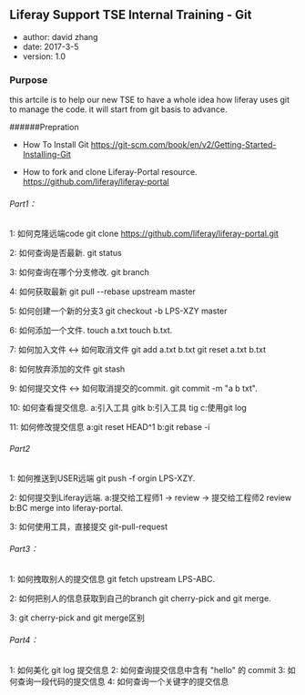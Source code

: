 ## Liferay Support TSE Internal Training - Git ##
* author: david zhang
* date:   2017-3-5
* version: 1.0

### Purpose ###
this artcile is to help our new TSE to have a whole idea how liferay uses git to manage the code. it will start from git basis to advance.




######Prepration
* How To Install Git
  https://git-scm.com/book/en/v2/Getting-Started-Installing-Git

* How to fork and clone Liferay-Portal resource.
  https://github.com/liferay/liferay-portal

######  Part1：

1: 如何克隆远端code
git clone https://github.com/liferay/liferay-portal.git

2: 如何查询是否最新.
git status

3: 如何查询在哪个分支修改.
git branch

4: 如何获取最新
git pull --rebase upstream master

5: 如何创建一个新的分支3
git checkout -b LPS-XZY master

6: 如何添加一个文件.
touch a.txt touch b.txt.

7: 如何加入文件 <-> 如何取消文件
git add a.txt b.txt
git reset a.txt b.txt

8: 如何放弃添加的文件
git stash

9: 如何提交文件 <-> 如何取消提交的commit.
git commit -m "a b txt".

10: 如何查看提交信息.
  a:引入工具 gitk
  b:引入工具 tig
  c:使用git log

11: 如何修改提交信息
  a:git reset HEAD^1
  b:git rebase -i

######  Part2

1: 如何推送到USER远端
git push -f orgin LPS-XZY.

2: 如何提交到Liferay远端.
  a:提交给工程师1 -> review -> 提交给工程师2 review
  b:BC merge into liferay-portal.
	
3: 如何使用工具，直接提交
git-pull-request

######  Part3：
1: 如何拽取别人的提交信息
git fetch upstream LPS-ABC.

2: 如何把别人的信息获取到自己的branch
git cherry-pick and git merge.

3: git cherry-pick and git merge区别

######  Part4：
1: 如何美化 git log 提交信息
2: 如何查询提交信息中含有 "hello" 的 commit	
3: 如何查询一段代码的提交信息
4: 如何查询一个关键字的提交信息
